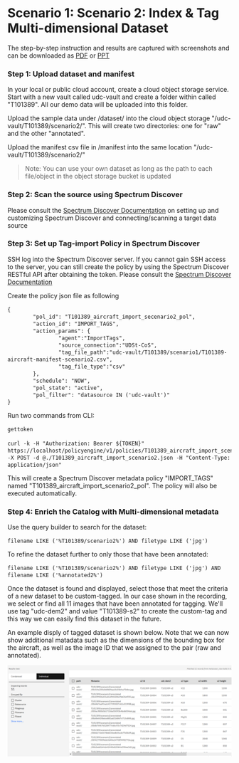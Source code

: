 # Scenario 1: Scenario 2: Index & Tag Multi-dimensional Dataset



The step-by-step instruction and results are captured with screenshots and can be downloaded as [PDF](recording/T101389-Scenario2-v20210920.pdf) or [PPT](recording/T101389-Scenario2-v20210920.pptx)



### Step 1: Upload dataset and manifest

In your local or public cloud account, create a cloud object storage service. Start with a new vault called udc-vault and create a folder within called "T101389". All our demo data will be uploaded into this folder. 

Upload the sample data under /dataset/ into the cloud object storage "/udc-vault/T101389/scenario2/". This will create two directories: one for "raw" and the other "annotated". 

Upload the manifest csv file in /manifest into the same location "/udc-vault/T101389/scenario2/"

> Note: You can use your own dataset as long as the path to each file/object in the object storage bucket is updated


### Step 2: Scan the source using Spectrum Discover
Please consult the [Spectrum Discover Documentation](https://www.ibm.com/docs/en/spectrum-discover) on setting up and customizing Spectrum Discover and connecting/scanning a target data source



### Step 3: Set up Tag-import Policy in Spectrum Discover

SSH log into the Spectrum Discover server. If you cannot gain SSH access to the server, you can still create the policy by using the Spectrum Discover RESTful API after obtaining the token. Please consult the [Spectrum Discover Documentation](https://www.ibm.com/docs/en/spectrum-discover)


Create the policy json file as following

    {
            "pol_id": "T101389_aircraft_import_secenario2_pol",
            "action_id": "IMPORT_TAGS",
            "action_params": {
                    "agent":"ImportTags",
                    "source_connection":"UDSt-CoS",
                    "tag_file_path":"udc-vault/T101389/scenario1/T101389-aircraft-manifest-scenario2.csv",
                    "tag_file_type":"csv"
            },
            "schedule": "NOW",
            "pol_state": "active",
            "pol_filter": "datasource IN ('udc-vault')"
    }


Run two commands from CLI:

    gettoken

    curl -k -H "Authorization: Bearer ${TOKEN}" https://localhost/policyengine/v1/policies/T101389_aircraft_import_scenario2_pol -X POST -d @./T101389_aircraft_import_scenario2.json -H "Content-Type: application/json"


This will create a Spectrum Discover metadata policy "IMPORT_TAGS" named "T101389_aircraft_import_scenario2_pol". The policy will also be executed automatically. 


### Step 4: Enrich the Catalog with Multi-dimensional metadata

Use the query builder to search for the dataset: 

    filename LIKE ('%T101389/scenario2%') AND filetype LIKE ('jpg')


To refine the dataset further to only those that have been annotated: 

    filename LIKE ('%T101389/scenario2%') AND filetype LIKE ('jpg') AND filename LIKE ('%annotated2%')


Once the dataset is found and displayed, select those that meet the criteria of a new dataset to be custom-tagged. In our case shown in the recording, we select or find all 11 images that have been annotated for tagging. We'll use tag "udc-dem2" and value "T101389-s2" to create the custom-tag and this way we can easily find this dataset in the future. 


An example disply of tagged dataset is shown below. Note that we can now show additional matadata such as the dimensions of the bounding box for the aircraft, as well as the image ID that we assigned to the pair (raw and annotated). 

<img src=recording/T101389-Scenario2-result.png>

